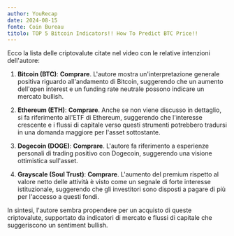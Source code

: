 ```yaml
---
author: YouRecap
date: 2024-08-15
fonte: Coin Bureau
titolo: TOP 5 Bitcoin Indicators!! How To Predict BTC Price!!
---
```


Ecco la lista delle criptovalute citate nel video con le relative intenzioni dell'autore:

1. **Bitcoin (BTC)**: **Comprare**. L'autore mostra un'interpretazione generale positiva riguardo all'andamento di Bitcoin, suggerendo che un aumento dell'open interest e un funding rate neutrale possono indicare un mercato bullish.

2. **Ethereum (ETH)**: **Comprare**. Anche se non viene discusso in dettaglio, si fa riferimento all'ETF di Ethereum, suggerendo che l'interesse crescente e i flussi di capitale verso questi strumenti potrebbero tradursi in una domanda maggiore per l'asset sottostante.

3. **Dogecoin (DOGE)**: **Comprare**. L'autore fa riferimento a esperienze personali di trading positivo con Dogecoin, suggerendo una visione ottimistica sull'asset.

4. **Grayscale (Soul Trust)**: **Comprare**. L'aumento del premium rispetto al valore netto delle attività è visto come un segnale di forte interesse istituzionale, suggerendo che gli investitori sono disposti a pagare di più per l'accesso a questi fondi.

In sintesi, l'autore sembra propendere per un acquisto di queste criptovalute, supportato da indicatori di mercato e flussi di capitale che suggeriscono un sentiment bullish.
